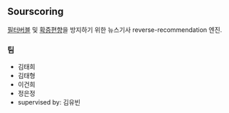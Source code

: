 ## Sourscoring

[필터버블](https://ko.wikipedia.org/wiki/%ED%95%84%ED%84%B0_%EB%B2%84%EB%B8%94) 및 [확증편향](https://ko.wikipedia.org/wiki/%ED%99%95%EC%A6%9D_%ED%8E%B8%ED%96%A5)을 방지하기 위한 뉴스기사 reverse-recommendation 엔진.

### 팀
- 김태희
- 김태형
- 이건희
- 정은정
- supervised by: 김유빈